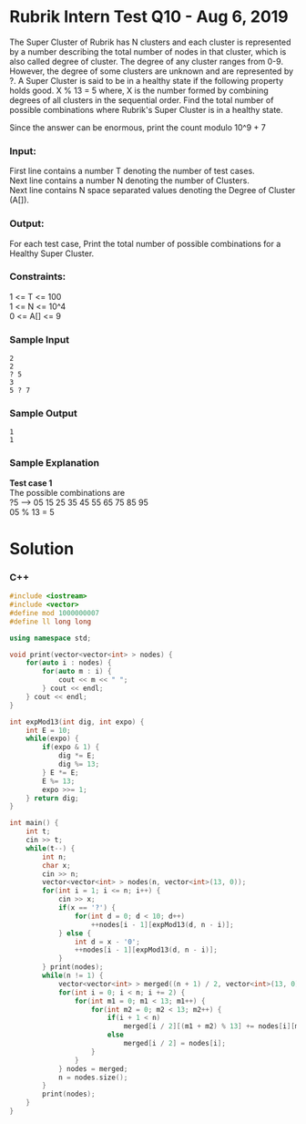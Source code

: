 # Rubrik Intern Test Q10 - Aug 6, 2019
The Super Cluster of Rubrik has N clusters and each cluster is represented by a number describing the total number of nodes in that cluster, which is also called degree of cluster. The degree of any cluster ranges from 0-9. However, the degree of some clusters are unknown and are represented by ?. A Super Cluster is said to be in a healthy state if the following property holds good. X % 13 = 5 where, X is the number formed by combining degrees of all clusters in the sequential order. Find the total number of possible combinations where Rubrik's Super Cluster is in a healthy state.

Since the answer can be enormous, print the count modulo 10^9 + 7

### **Input:**
First line contains a number T denoting the number of test cases.\
Next line contains a number N denoting the number of Clusters.\
Next line contains N space separated values denoting the Degree of Cluster (A[]).

### **Output:**
For each test case, Print the total number of possible combinations for a Healthy Super Cluster.

### **Constraints:**
1 <= T <= 100\
1 <= N <= 10^4\
0 <= A[] <= 9

### **Sample Input**
    2
    2
    ? 5
    3
    5 ? 7

### **Sample Output**
    1
    1

### **Sample Explanation**
**Test case 1**\
The possible combinations are\
?5 --> 05 15 25 35 45 55 65 75 85 95\
05 % 13 = 5

# Solution
### **C++**
```cpp
#include <iostream>
#include <vector>
#define mod 1000000007
#define ll long long

using namespace std;

void print(vector<vector<int> > nodes) {
    for(auto i : nodes) {
        for(auto m : i) {
            cout << m << " ";
        } cout << endl;
    } cout << endl;
}

int expMod13(int dig, int expo) {
    int E = 10;
    while(expo) {
        if(expo & 1) {
            dig *= E;
            dig %= 13;
        } E *= E;
        E %= 13;
        expo >>= 1;
    } return dig;
}

int main() {
    int t;
    cin >> t;
    while(t--) {
        int n;
        char x;
        cin >> n;
        vector<vector<int> > nodes(n, vector<int>(13, 0));
        for(int i = 1; i <= n; i++) {
            cin >> x;
            if(x == '?') {
                for(int d = 0; d < 10; d++)
                    ++nodes[i - 1][expMod13(d, n - i)];
            } else {
                int d = x - '0';
                ++nodes[i - 1][expMod13(d, n - i)];
            }
        } print(nodes);
        while(n != 1) {
            vector<vector<int> > merged((n + 1) / 2, vector<int>(13, 0));
            for(int i = 0; i < n; i += 2) {
                for(int m1 = 0; m1 < 13; m1++) {
                    for(int m2 = 0; m2 < 13; m2++) {
                        if(i + 1 < n)
                            merged[i / 2][(m1 + m2) % 13] += nodes[i][m1] * nodes[i + 1][m2];
                        else
                            merged[i / 2] = nodes[i];
                    }
                } 
            } nodes = merged;
            n = nodes.size();
        }
        print(nodes);
    }
}
```